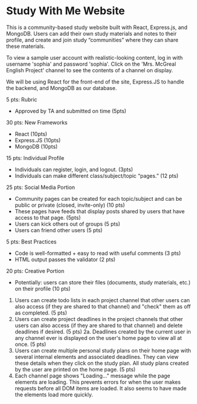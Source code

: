 # Study With Me Website

This is a community-based study website built with React, Express.js, and MongoDB. Users can add their own study materials and notes to their profile, and create and join study “communities” where they can share these materials.

To view a sample user account with realistic-looking content, log in with username 'sophia' and password 'sophia'. Click on the 'Mrs. McGreal English Project' channel to see the contents of a channel on display. 

We will be using React for the front-end of the site, Express.JS to handle the backend, and MongoDB as our database.

5 pts: Rubric
- Approved by TA and submitted on time (5pts)

30 pts: New Frameworks
- React (10pts)
- Express.JS (10pts)
- MongoDB (10pts)

15 pts: Individual Profile
- Individuals can register, login, and logout. (3pts)
- Individuals can make different class/subject/topic “pages.” (12 pts)

25 pts: Social Media Portion
- Community pages can be created for each topic/subject and can be public or private (closed, invite-only) (10 pts)
- These pages have feeds that display posts shared by users that have access to that page. (5pts)
- Users can kick others out of groups (5 pts)
- Users can friend other users (5 pts)

5 pts: Best Practices
- Code is well-formatted + easy to read with useful comments (3 pts)
- HTML output passes the validator (2 pts)

20 pts: Creative Portion
- Potentially: users can store their files (documents, study materials, etc.) on their profile (10 pts)

1. Users can create todo lists in each project channel that other users can also access (if they are shared to that channel) and "check" them as off as completed. (5 pts)
2. Users can create project deadlines in the project channels that other users can also access (if they are shared to that channel) and delete deadlines if desired. (5 pts)
    2a. Deadlines created by the current user in any channel ever is displayed on the user's home page to view all at once. (5 pts)
3. Users can create multiple personal study plans on their home page with several internal elements and associated deadlines. They can view these details when they click on the study plan. All study plans created by the user are printed on the home page. (5 pts)
4. Each channel page shows "Loading..." message while the page elements are loading. This prevents errors for when the user makes requests before all DOM items are loaded. It also seems to have made the elements load more quickly. 
